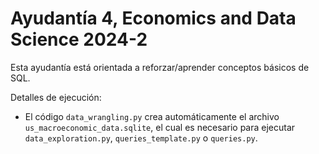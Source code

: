 # Ayudantía 4, Economics and Data Science 2024-2

Esta ayudantía está orientada a reforzar/aprender conceptos básicos de SQL.

Detalles de ejecución:

- El código `data_wrangling.py` crea automáticamente el archivo `us_macroeconomic_data.sqlite`, el cual es necesario para ejecutar `data_exploration.py`, `queries_template.py` o `queries.py`.

